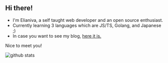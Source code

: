 ## Hi there!

- I'm Elianiva, a self taught web developer and an open source enthusiast.
- Currently learning 3 languages which are JS/TS, Golang, and Japanese ;)
- In case you want to see my blog, [here it is.](https://elianiva.github.io)

Nice to meet you!

![github stats](https://github-readme-stats.vercel.app/api?username=elianiva&show_icons=true)

<!--
**elianiva/elianiva** is a ✨ _special_ ✨ repository because its `README.md` (this file) appears on your GitHub profile.

Here are some ideas to get you started:

- 🔭 I’m currently working on ...
- 🌱 I’m currently learning ...
- 👯 I’m looking to collaborate on ...
- 🤔 I’m looking for help with ...
- 💬 Ask me about ...
- 📫 How to reach me: ...
- 😄 Pronouns: ...
- ⚡ Fun fact: ...
-->
